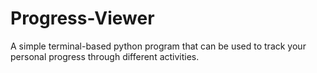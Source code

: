 # Progress-Viewer
A simple terminal-based python program that can be used to track your personal progress through different activities.

